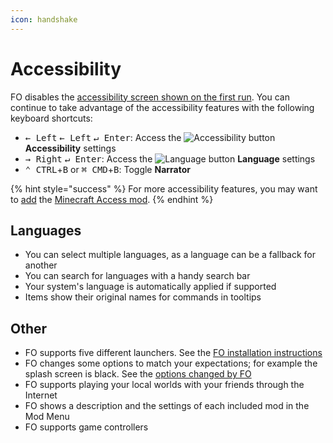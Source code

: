 ```yaml
---
icon: handshake
---
```


# Accessibility

FO disables the [accessibility screen shown on the first run](https://minecraft.wiki/images/Accessibility_Onboarding_Screen_23w03a.png). You can continue to take advantage of the accessibility features with the following keyboard shortcuts:

* <kbd>← Left</kbd> <kbd>← Left</kbd> <kbd>↵ Enter</kbd>: Access the ![Accessibility button](https://minecraft.wiki/images/AccessibilityButton.png) **Accessibility** settings
* <kbd>→ Right</kbd> <kbd>↵ Enter</kbd>: Access the ![Language button](https://minecraft.wiki/images/LanguageButton.png) **Language** settings
* <kbd>⌃ CTRL</kbd>+<kbd>B</kbd> or <kbd>⌘ CMD</kbd>+<kbd>B</kbd>: Toggle **Narrator**

{% hint style="success" %}
For more accessibility features, you may want to [add](../how-to/add-mods/) the [Minecraft Access mod](https://modrinth.com/mod/minecraft-access).
{% endhint %}

## Languages

* You can select multiple languages, as a language can be a fallback for another
* You can search for languages with a handy search bar
* Your system's language is automatically applied if supported
* Items show their original names for commands in tooltips

## Other

* FO supports five different launchers. See the [FO installation instructions](../how-to/install/)
* FO changes some options to match your expectations; for example the splash screen is black. See the [options changed by FO](../info/options/)
* FO supports playing your local worlds with your friends through the Internet
* FO shows a description and the settings of each included mod in the Mod Menu
* FO supports game controllers
